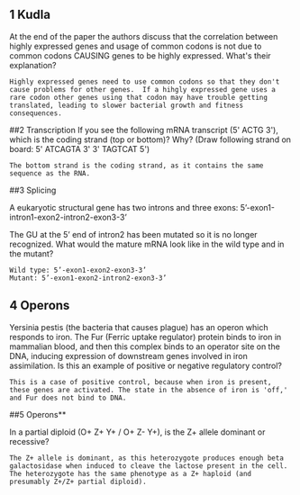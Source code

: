 ## 1 Kudla

At the end of the paper the authors discuss that the correlation between highly expressed genes and usage of common codons is not due to common codons CAUSING genes to be highly expressed.  What's their explanation?

	Highly expressed genes need to use common codons so that they don't cause problems for other genes.  If a hihgly expressed gene uses a rare codon other genes using that codon may have trouble getting translated, leading to slower bacterial growth and fitness consequences.

	
##2 Transcription
If you see the following mRNA transcript (5' ACTG 3'), which is the coding strand (top or bottom)? Why? 
(Draw following strand on board: 5' ATCAGTA 3'
					       3' TAGTCAT 5')
	
	The bottom strand is the coding strand, as it contains the same sequence as the RNA. 


##3 Splicing

A eukaryotic structural gene has two introns and three exons:
5’-exon1-intron1-exon2-intron2-exon3-3’

The GU at the 5’ end of intron2 has been mutated so it is no longer recognized. What
would the mature mRNA look like in the wild type and in the mutant?

	Wild type: 5’-exon1-exon2-exon3-3’
	Mutant: 5’-exon1-exon2-intron2-exon3-3’


## 4 Operons
Yersinia pestis (the bacteria that causes plague) has an operon which responds to iron. The Fur (Ferric uptake regulator) protein binds to iron in mammalian blood, and then this complex binds to an operator site on the DNA, inducing expression of downstream genes involved in iron assimilation. Is this an example of positive or negative regulatory control?

	This is a case of positive control, because when iron is present, these genes are activated. The state in the absence of iron is 'off,' and Fur does not bind to DNA.


##5 Operons**

In a partial diploid (O+ Z+ Y+ / O+ Z- Y+), is the Z+ allele dominant or recessive?

	The Z+ allele is dominant, as this heterozygote produces enough beta galactosidase when induced to cleave the lactose present in the cell. The heterozygote has the same phenotype as a Z+ haploid (and presumably Z+/Z+ partial diploid).


